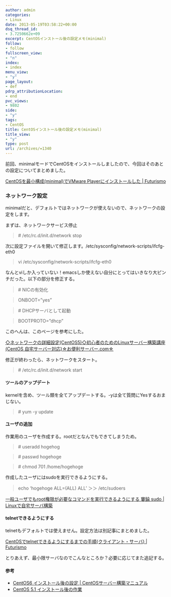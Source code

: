 ```yaml
---
author: admin
categories:
- Linux
date: 2013-05-19T03:58:22+00:00
dsq_thread_id:
- 3.7250662e+09
excerpt: CentOSインストール後の設定メモ(minimal)
follow:
- follow
fullscreen_view:
- "n"
index:
- index
menu_view:
- "y"
page_layout:
- def
pdrp_attributionLocation:
- end
pvc_views:
- 9802
side:
- "y"
tags:
- CentOS
title: CentOSインストール後の設定メモ(minimal)
title_view:
- "y"
type: post
url: /archives/=1340
---
```


前回、minimalモードでCentOSをインストールしましたので、今回はそのあとの設定についてまとめました。

[CentOSを最小構成(minimal)でVMware Playerにインストールした | Futurismo][1]

### ネットワーク設定

minimalだと、デフォルトではネットワークが使えないので、ネットワークの設定をします。

まずは、ネットワークサービス停止

> \# /etc/rc.d/init.d/network stop

次に設定ファイルを開いて修正します。/etc/sysconfig/network-scripts/ifcfg-eth0

> vi /etc/sysconfig/network-scripts/ifcfg-eth0

なんとviしか入っていない！emacsしか使えない自分にとってはいきなり大ピンチだった。以下の部分を修正する。

> \# NICの有効化
  
> ONBOOT=&#8221;yes&#8221;
  
> \# DHCPサーバとして起動
  
> BOOTPROTO=&#8221;dhcp&#8221;

このへんは、このページを参考にした。
  
[◇ネットワークの詳細設定(CentOS5)◇初心者のためのLinuxサーバー構築講座(CentOS 自宅サーバー対応)☆お便利サーバー.com☆][2]

修正が終わったら、ネットワークをスタート。

> \# /etc/rc.d/init.d/network start

#### ツールのアップデート

kernelを含め、ツール類を全てアップデートする。-yは全て質問にYesするおまじない。

> \# yum -y update

#### ユーザの追加

作業用のユーザを作成する。rootだとなんでもできてしまうため。

> \# useradd hogehog
  
> \# passwd hogehoge
  
> \# chmod 701 /home/hogehoge

作成したユーザにはsudoを実行できるようにする。

> echo &#8216;hogehoge ALL=(ALL) ALL&#8217; ＞＞ /etc/sudoers

[一般ユーザでもroot権限が必要なコマンドを実行できるようにする 窶錀 sudo | Linuxで自宅サーバ構築][3]

#### telnetできるようにする

telnetもデフォルトでは使えません。設定方法は別記事にまとめました。

[CentOSでtelnetできるようにするまでの手順(クライアント・サーバ) | Futurismo][4]

とりあえず、最小限サーバなのでこんなところか？必要に応じてまた追記する。

#### 参考

  * [CentOS6 インストール後の設定 | CentOSサーバー構築マニュアル][5]
  * [CentOS 5.1 インストール後の作業][6]

 [1]: https://futurismo.biz/archives/1330
 [2]: http://www.obenri.com/_minset_cent5/netconfig_cent5.html
 [3]: http://linuxserver.jp/linux/sudo%E3%81%A7%E4%B8%80%E8%88%AC%E3%83%A6%E3%83%BC%E3%82%B6%E3%81%A7%E3%82%82root%E6%A8%A9%E9%99%90%E3%81%A7%E3%82%B3%E3%83%9E%E3%83%B3%E3%83%89%E3%82%92%E5%AE%9F%E8%A1%8C.php
 [4]: https://futurismo.biz/archives/1339
 [5]: http://centos.server-manual.com/centos6_setup.html
 [6]: http://rina.jpn.ph/~rance/linux/centos/centos51_after.html